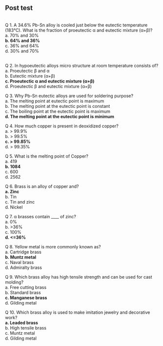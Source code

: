 ## Post test
<br>
Q 1. A 34.6% Pb-Sn alloy is cooled just below the eutectic temperature (183°C). What is the fraction of proeutectic α and eutectic mixture (α+β)?<br>
a. 70% and 30%<br>
<b>b. 64% and 36%</b> <br>
c. 36% and 64%<br>
d. 30% and 70%<br><br>

Q 2. In hypoeutectic alloys micro structure at room temperature consists of?<br>
a. Proeutectic β and α<br>
b. Eutectic mixture (α+β)<br>
<b>c. Proeutectic α and eutectic mixture (α+β)</b><br>
d. Proeutectic β and eutectic mixture (α+β)<br>

Q 3. Why Pb-Sn eutectic alloys are used for soldering purpose?<br>
a. The melting point at eutectic point is maximum<br>
b. The melting point at the eutectic point is constant<br>
c. The boiling point at the eutectic point is maximum<br>
<b>d. The melting point at the eutectic point is minimum</b> <br>

Q 4. How much copper is present in deoxidized copper?<br>
a.  > 99.9%<br>
b.  > 99.5%<br>
<b>c. > 99.85%</b> <br>
d. > 99.35%<br>

Q 5. What is the melting point of Copper?<br>
a. 419<br>
<b>b. 1084</b> <br>
c. 600<br>
d. 2562<br>


Q 6. Brass is an alloy of copper and?<br>
<b>a. Zinc</b> <br>
b. Tin<br>
c. Tin and zinc<br>
d. Nickel<br>

Q 7. α brasses contain ____ of zinc?<br>
a. 0%<br>
b. >36%<br>
c. 100%<br>
<b>d. <=36% </b> <br>

Q 8. Yellow metal is more commonly known as?<br>
a. Cartridge brass<br>
<b>b. Muntz metal</b> <br>
c. Naval brass<br>
d.  Admiralty brass<br>

Q 9. Which brass alloy has high tensile strength and can be used for cast molding?<br>
a.  Free cutting brass<br>
b.  Standard brass<br>
<b>c.  Manganese brass</b> <br>
d.  Gilding metal<br>

Q 10.  Which brass alloy is used to make imitation jewelry and decorative work?<br>
<b>a. Leaded brass</b> <br>
b. High tensile brass<br>
c. Muntz metal<br>
d. Gilding metal<br>
